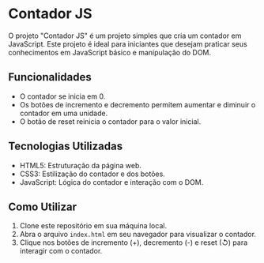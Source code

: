 # Contador JS

O projeto "Contador JS" é um projeto simples que cria um contador em JavaScript. Este projeto é ideal para iniciantes que desejam praticar seus conhecimentos em JavaScript básico e manipulação do DOM.

## Funcionalidades

- O contador se inicia em 0.
- Os botões de incremento e decremento permitem aumentar e diminuir o contador em uma unidade.
- O botão de reset reinicia o contador para o valor inicial.

## Tecnologias Utilizadas

- HTML5: Estruturação da página web.
- CSS3: Estilização do contador e dos botões.
- JavaScript: Lógica do contador e interação com o DOM.

## Como Utilizar

1. Clone este repositório em sua máquina local.
2. Abra o arquivo `index.html` em seu navegador para visualizar o contador.
3. Clique nos botões de incremento (+), decremento (-) e reset (↺) para interagir com o contador.

